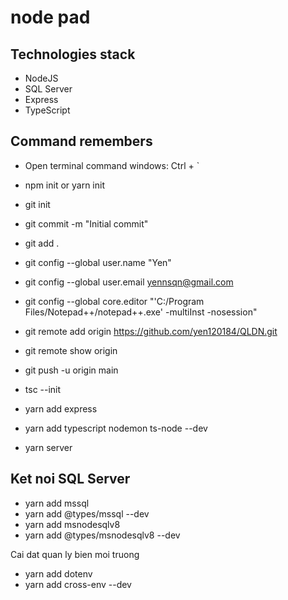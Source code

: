# node pad

## Technologies stack

- NodeJS
- SQL Server
- Express
- TypeScript

## Command remembers

- Open terminal command windows: Ctrl + `
- npm init or yarn init
- git init
- git commit -m "Initial commit"
- git add .
- git config --global user.name "Yen"
- git config --global user.email yennsqn@gmail.com
- git config --global core.editor "'C:/Program Files/Notepad++/notepad++.exe' -multiInst -nosession"
- git remote add origin https://github.com/yen120184/QLDN.git
- git remote show origin
- git push -u origin main

- tsc --init

- yarn add express
- yarn add typescript nodemon ts-node --dev
- yarn server

## Ket noi SQL Server

- yarn add mssql
- yarn add @types/mssql --dev
- yarn add msnodesqlv8
- yarn add @types/msnodesqlv8 --dev

Cai dat quan ly bien moi truong

- yarn add dotenv
- yarn add cross-env --dev